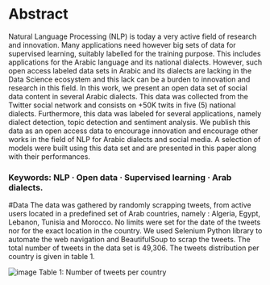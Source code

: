 # Abstract
Natural Language Processing (NLP) is today a very active
field of research and innovation. Many applications need however big sets
of data for supervised learning, suitably labelled for the training purpose.
This includes applications for the Arabic language and its national dialects. However, such open access labeled data sets in Arabic and its
dialects are lacking in the Data Science ecosystem and this lack can be a
burden to innovation and research in this field. In this work, we present
an open data set of social data content in several Arabic dialects. This
data was collected from the Twitter social network and consists on +50K
twits in five (5) national dialects. Furthermore, this data was labeled for
several applications, namely dialect detection, topic detection and sentiment analysis. We publish this data as an open access data to encourage
innovation and encourage other works in the field of NLP for Arabic dialects and social media. A selection of models were built using this data
set and are presented in this paper along with their performances.
### Keywords: NLP · Open data · Supervised learning · Arab dialects.

#Data
The data was gathered by randomly scrapping tweets, from active users located
in a predefined set of Arab countries, namely : Algeria, Egypt, Lebanon, Tunisia
and Morocco. No limits were set for the date of the tweets nor for the exact
location in the country. We used Selenium Python library to automate the web
navigation and BeautifulSoup to scrap the tweets. The total number of tweets
in the data set is 49,306. The tweets distribution per country is given in table 1.

![image](https://user-images.githubusercontent.com/59541945/134767292-00c8a7be-9926-4c32-962d-8bcb3dacbf59.png)
                      Table 1: Number of tweets per country




